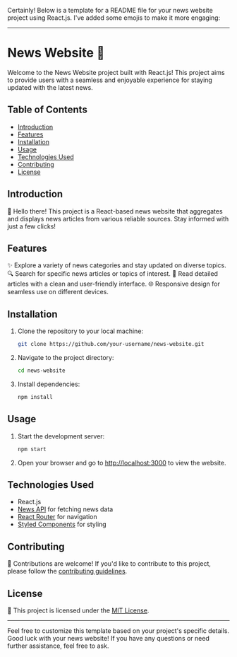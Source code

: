 Certainly! Below is a template for a README file for your news website project using React.js. I've added some emojis to make it more engaging:

---

# News Website 📰

Welcome to the News Website project built with React.js! This project aims to provide users with a seamless and enjoyable experience for staying updated with the latest news.

## Table of Contents

- [Introduction](#introduction)
- [Features](#features)
- [Installation](#installation)
- [Usage](#usage)
- [Technologies Used](#technologies-used)
- [Contributing](#contributing)
- [License](#license)

## Introduction

👋 Hello there! This project is a React-based news website that aggregates and displays news articles from various reliable sources. Stay informed with just a few clicks!

## Features

✨ Explore a variety of news categories and stay updated on diverse topics.
🔍 Search for specific news articles or topics of interest.
📰 Read detailed articles with a clean and user-friendly interface.
🌐 Responsive design for seamless use on different devices.

## Installation

1. Clone the repository to your local machine:

   ```bash
   git clone https://github.com/your-username/news-website.git
   ```

2. Navigate to the project directory:

   ```bash
   cd news-website
   ```

3. Install dependencies:

   ```bash
   npm install
   ```

## Usage

1. Start the development server:

   ```bash
   npm start
   ```

2. Open your browser and go to [http://localhost:3000](http://localhost:3000) to view the website.

## Technologies Used

- React.js
- [News API](https://newsapi.org/) for fetching news data
- [React Router](https://reactrouter.com/) for navigation
- [Styled Components](https://styled-components.com/) for styling

## Contributing

🚀 Contributions are welcome! If you'd like to contribute to this project, please follow the [contributing guidelines](CONTRIBUTING.md).

## License

📝 This project is licensed under the [MIT License](LICENSE).

---

Feel free to customize this template based on your project's specific details. Good luck with your news website! If you have any questions or need further assistance, feel free to ask.
